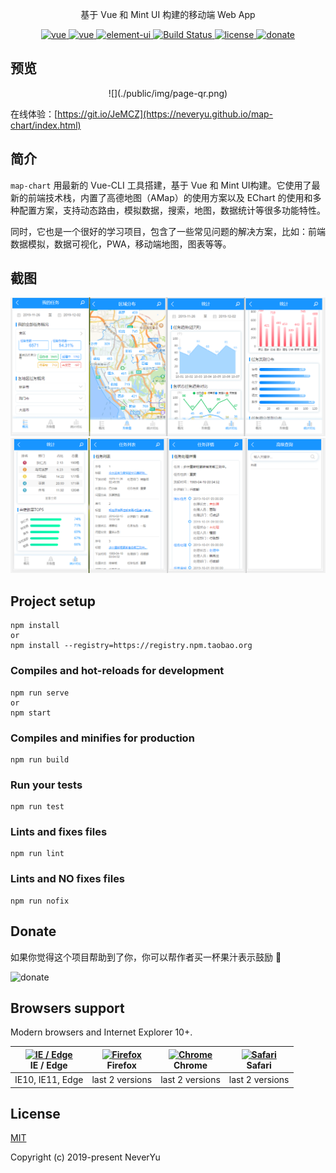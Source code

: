 <p align="center">基于 Vue 和 Mint UI 构建的移动端 Web App</p>

<p align="center">
  <a href="https://cli.vuejs.org/" rel="nofollow" target="_blank">
    <img src="https://img.shields.io/badge/vue--cli-3.3.0-brightgreen.svg" alt="vue">
  </a>
  <a href="https://github.com/vuejs/vue" rel="nofollow" target="_blank">
    <img src="https://img.shields.io/badge/vue-2.6.10-brightgreen.svg" alt="vue">
  </a>
  <a href="http://mint-ui.github.io/" rel="nofollow" target="_blank">
    <img src="https://img.shields.io/badge/mint--ui-2.2.13-brightgreen.svg" alt="element-ui">
  </a>
  <a href="https://travis-ci.org/Neveryu/map-chart" rel="nofollow" target="_blank">
    <img src="https://travis-ci.org/Neveryu/map-chart.svg?branch=master" alt="Build Status">
  </a>
  <a href="https://github.com/Neveryu/vue-cms/blob/master/LICENSE">
    <img src="https://img.shields.io/github/license/mashape/apistatus.svg" alt="license">
  </a>
  <a href="https://neveryu.github.io/reward/index.html" target="_blank">
    <img src="https://img.shields.io/badge/%24-donate-ff69b4.svg" alt="donate">
  </a>
</p>

## 预览
<p align="center">
![](./public/img/page-qr.png)
</p>

在线体验：[https://git.io/JeMCZ](https://neveryu.github.io/map-chart/index.html)

## 简介
`map-chart` 用最新的 Vue-CLI 工具搭建，基于 Vue 和 Mint UI构建。它使用了最新的前端技术栈，内置了高德地图（AMap）的使用方案以及 EChart 的使用和多种配置方案，支持动态路由，模拟数据，搜索，地图，数据统计等很多功能特性。

同时，它也是一个很好的学习项目，包含了一些常见问题的解决方案，比如：前端数据模拟，数据可视化，PWA，移动端地图，图表等等。

## 截图
![](./screenshot/screenshot-1.png)
![](./screenshot/screenshot-2.png)

## Project setup
```
npm install
or
npm install --registry=https://registry.npm.taobao.org
```

### Compiles and hot-reloads for development
```
npm run serve
or
npm start
```

### Compiles and minifies for production
```
npm run build
```

### Run your tests
```
npm run test
```

### Lints and fixes files
```
npm run lint
```

### Lints and NO fixes files
```
npm run nofix
```

## Donate

如果你觉得这个项目帮助到了你，你可以帮作者买一杯果汁表示鼓励 :tropical_drink:

<img src="https://neveryu.github.io/reward/wechat-alipay.png" alt="donate" width="650">


## Browsers support

Modern browsers and Internet Explorer 10+.

| [<img src="https://raw.githubusercontent.com/alrra/browser-logos/master/src/edge/edge_48x48.png" alt="IE / Edge" width="24px" height="24px" />](http://godban.github.io/browsers-support-badges/)</br>IE / Edge | [<img src="https://raw.githubusercontent.com/alrra/browser-logos/master/src/firefox/firefox_48x48.png" alt="Firefox" width="24px" height="24px" />](http://godban.github.io/browsers-support-badges/)</br>Firefox | [<img src="https://raw.githubusercontent.com/alrra/browser-logos/master/src/chrome/chrome_48x48.png" alt="Chrome" width="24px" height="24px" />](http://godban.github.io/browsers-support-badges/)</br>Chrome | [<img src="https://raw.githubusercontent.com/alrra/browser-logos/master/src/safari/safari_48x48.png" alt="Safari" width="24px" height="24px" />](http://godban.github.io/browsers-support-badges/)</br>Safari |
| --------- | --------- | --------- | --------- |
| IE10, IE11, Edge| last 2 versions| last 2 versions| last 2 versions

## License

[MIT](https://github.com/Neveryu/map-chart/blob/master/LICENSE)

Copyright (c) 2019-present NeverYu

